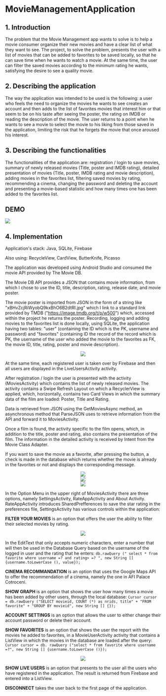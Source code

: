 # MovieManagementApplication


## 1. Introduction

  The problem that the Movie Management app wants to solve is to help a movie consumer organize their new movies and have a clear list of what they want to see.
The project, to solve the problem, presents the user with a list of movies that can be added to favorites to be saved locally, so that he can save time when he wants to watch a movie. At the same time, the user can filter the saved movies according to the minimum rating he wants, satisfying the desire to see a quality movie.




## 2. Describing the application

  The way the application was intended to be used is the following: a user who feels the need to organize the movies he wants to see creates an account and then adds to the list of favorites movies that interest him or that seem to be on his taste after seeing the poster, the rating on IMDB or reading the description of the movie. The user returns to a point when he wants to see a movie to select the movie to his liking from those saved in the application, limiting the risk that he forgets the movie that once aroused his interest.
  



## 3. Describing the functionalities

  The functionalities of the application are: registration / login to save movies, summary of newly released movies (Title, poster and IMDB rating), detailed presentation of movies (Title, poster, IMDB rating and movie description), adding movies in the favorites list, filtering saved movies by rating, recommending a cinema, changing the password and deleting the account and presenting a movie-based statistic and how many times one has been added to the favorites list.
  
## DEMO

![](demo.gif)

  
## 4. Implementation

  Application's stack: Java, SQLite, Firebase
  
  Also using: RecycleView, CardView, ButterKnife, Picasso

  The application was developed using Android Studio and consumed the movie API provided by The Movie DB.
  
  The Movie DB API provides a JSON that contains movie information, from which I chose to use the ID, title, description, rating, release date, and movie poster.
  
  The movie poster is imported from JSON in the form of a string like "xBHvZcjRiWyobQ9kxBhO6B2dtRI.jpg" which I link to a standard link provided by TMDB ("https://image.tmdb.org/t/p/w500") which, accessed within the project he returns the poster.
Recording, logging and adding movies to the favorites list is done locally, using SQLite, the application having two tables: "user" (containing the ID which is the PK, username and password) and "favorites" (containing ID the record of the record which is PK, the username of the user who added the movie to the favorites as FK, the movie ID, title, rating, poster and movie description).

<div style="text-align:center"><img src="https://i.ibb.co/NWXM5w3/Picture-1.png" /></div>

  At the same time, each registered user is taken over by Firebase and then all users are displayed in the LiveUsersActivity activity.
  
  After registration / login the user is presented with the activity (MoviesActivity) which contains the list of newly released movies. The activity contains a Swipe Refresh Layout on which a RecyclerView is applied, which, horizontally, contains two Card Views in which the summary data of the film are loaded: Poster, Title and Rating.
  
  Data is retrieved from JSON using the GetMoviesAsync method, an asynchronous method that ParseJSON uses to retrieve information from the API and forward it to MoviesActivity.
  
  Once a film is found, the activity specific to the film opens, which, in addition to the title, poster and rating, also contains the presentation of the film. The information in the detailed activity is received by Intent from the Movie Class Adapter.
  
If you want to save the movie as a favorite, after pressing the button, a check is made in the database which returns whether the movie is already in the favorites or not and displays the corresponding message.

<div style="text-align:center"><img src="https://i.ibb.co/89Fss0N/Picture-2.png" /></div>
<div style="text-align:center"><img src="https://i.ibb.co/7GxNLKX/Picture-3.png" /></div>
<div style="text-align:center"><img src="https://i.ibb.co/f2B4XGx/Picture-4.png" /></div>


  In the Option Menu in the upper right of MoviesActivity there are three options, namely SettingsActivity, RateAppActivity and About Activity. RateAppActivity introduces SharedPrefferences to save the star rating in the preferences file,
SettingsActivity has various controls within the application:

  **FILTER YOUR MOVIES** is an option that offers the user the ability to filter their selected movies by rating.
  
  <div style="text-align:center"><img src="https://i.ibb.co/ypgQp5W/Picture-5.png" /></div>
  
  In the EditText that only accepts numeric characters, enter a number that will then be used in the Database Query based on the username of the logged in user and the rating that he enters: 
  ```db.rawQuery (" select * from favorite where username =? and rating> =? ", new String [] {username.toLowerCase (), value});```

  **CINEMA RECOMMANDATION** is an option that uses the Google Maps API to offer the recommendation of a cinema, namely the one in AFI Palace Cotroceni.

  **SHOW GRAPH** is an option that shows the user how many times a movie has been added by other users, through the local database:
```Cursor cursor = db.rawQuery ("SELECT movieid, COUNT (*) as nrids, title" + "FROM favorite" + "GROUP BY movieid", new String [] {});```

  **ACCOUNT SETTINGS** is an option that allows the user to either change their account password or delete their account.

  **SHOW FAVORITES** is an option that shows the user the report with the movies he added to favorites, in a MovieUserActivity activity that contains a ListView in which the movies in the database are loaded after the query: 
  ```Cursor cursor = db. rawQuery ("select * from favorite where username =?", new String [] {username.toLowerCase ()}); ```
    
  <div style="text-align:center"><img src="https://i.ibb.co/8dmdd1R/Picture-6.png" /></div>
  
  **SHOW LIVE USERS** is an option that presents to the user all the users who have registered in the application. The result is returned from Firebase and entered into a ListView.

  **DISCONNECT** takes the user back to the first page of the application.
